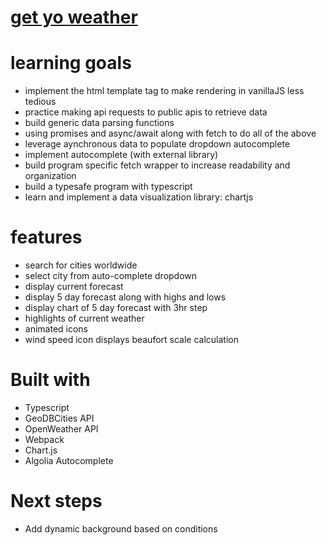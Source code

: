 # [get yo weather](https://toduyemi.github.io/weather-app/)

# learning goals

- implement the html template tag to make rendering in vanillaJS less tedious
- practice making api requests to public apis to retrieve data
- build generic data parsing functions
- using promises and async/await along with fetch to do all of the above
- leverage aynchronous data to populate dropdown autocomplete
- implement autocomplete (with external library)
- build program specific fetch wrapper to increase readability and organization
- build a typesafe program with typescript
- learn and implement a data visualization library: chartjs

# features

- search for cities worldwide
- select city from auto-complete dropdown
- display current forecast
- display 5 day forecast along with highs and lows
- display chart of 5 day forecast with 3hr step
- highlights of current weather
- animated icons
- wind speed icon displays beaufort scale calculation

# Built with

- Typescript
- GeoDBCities API
- OpenWeather API
- Webpack
- Chart.js
- Algolia Autocomplete

# Next steps

- Add dynamic background based on conditions
